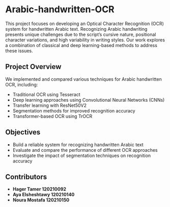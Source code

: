 # Arabic-handwritten-OCR

This project focuses on developing an Optical Character Recognition (OCR) system for handwritten Arabic text. Recognizing Arabic handwriting presents unique challenges due to the script’s cursive nature, positional character variations, and high variability in writing styles. Our work explores a combination of classical and deep learning-based methods to address these issues.

## Project Overview

We implemented and compared various techniques for Arabic handwritten OCR, including:

* Traditional OCR using Tesseract
* Deep learning approaches using Convolutional Neural Networks (CNNs)
* Transfer learning with ResNet50V2
* Segmentation methods for improved recognition accuracy
* Transformer-based OCR using TrOCR

## Objectives

* Build a reliable system for recognizing handwritten Arabic text
* Evaluate and compare the performance of different OCR approaches
* Investigate the impact of segmentation techniques on recognition accuracy

## Contributors

* **Hager Tamer 120210092**
* **Aya Elsheshtawy 120210140**
* **Noura Mostafa 120210150**


